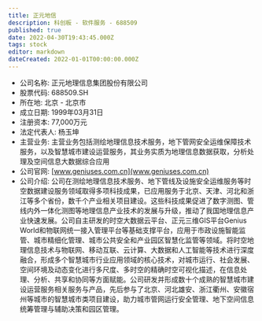 ```yaml
---
title: 正元地信
description: 科创板 - 软件服务 - 688509
published: true
date: 2022-04-30T19:43:45.000Z
tags: stock
editor: markdown
dateCreated: 2022-01-01T00:00:00.000Z
---
```


- 公司名称: 正元地理信息集团股份有限公司
- 股票代码: 688509.SH
- 所在地: 北京 - 北京市
- 成立日期: 1999年03月31日
- 注册资本: 77,000万元
- 法定代表人: 杨玉坤
- 主营业务: 主营业务包括测绘地理信息技术服务，地下管网安全运维保障技术服务，以及智慧城市建设运营服务，其业务实质为地理信息数据获取，分析处理及空间信息大数据综合应用
- 公司官网: [www.geniuses.com.cn](www.geniuses.com.cn)
- 公司介绍: 公司在测绘地理信息技术服务、地下管线及设施安全运维服务等时空数据建设服务领域取得多项科技成果，已应用服务于北京、天津、河北和浙江等多个省份，数千个产业相关项目建设。这些科技成果促进了数字测图、管线内外一体化测图等地理信息产业技术的发展与升级，推动了我国地理信息产业快速发展。公司自主研发的时空大数据云平台、正元三维GIS平台Genius World和物联网统一接入管理平台等基础支撑平台，应用于市政设施智能监管、城市精细化管理、城市公共安全和产业园区智慧化监管等领域。将时空地理信息技术与物联网、移动互联、云计算、大数据和人工智能等技术进行深度融合，形成多个智慧城市行业应用领域的核心技术，对城市运行、社会发展、空间环境及动态变化进行多尺度、多时空的精确时空可视化描述，在信息处理、分析、共享和协同等方面赋能。公司研发并形成数十个成熟的智慧城市建设运营服务相关服务与产品，先后参与了北京、河北雄安、浙江衢州、安徽宿州等城市的智慧城市类项目建设，助力城市管网运行安全管理、地下空间信息统筹管理与辅助决策和园区管理。


